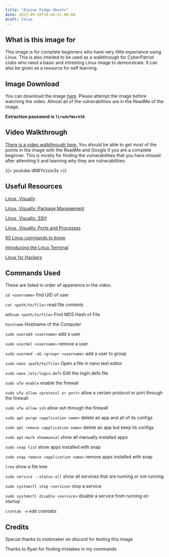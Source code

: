 ```yaml
---
title: "Alpine Ridge Ubuntu"
date: 2023-09-18T19:44:51-06:00
draft: false
---
```

## What is this image for
This image is for complete beginners who have very little experiance using Linux. This is also inteded to be used as a walkthrough for CyberPatriot clubs who need a basic and intresting Linux image to demonstrate. It can also be given as a resource for self learning.  

## Image Download

You can download the image [here](https://drive.google.com/file/d/10h6ObBbfTegMBQ_D0vdo7yeopBPfuYks/view?usp=sharing). Please attempt the image before watching the video. Almost all of the vulnerabilities are in the ReadMe of the image.

 **Extraction password is `TiredofWork50`**

## Video Walkthrough
[There is a video walkthrough here.](https://www.youtube.com/embed/dN8Yczzix3s?si=0wKJJTYQdHMC2JPm) You should be able to get most of the points in the image with the ReadMe and Google if you are a complete beginner. This is mostly for finding the vulnerabilities that you have missed after attemting it and learning why they are vulnerabilities.

{{< youtube dN8Yczzix3s >}}

## Useful Resources
[Linux, Visually](https://youtube.com/playlist?list=PLcn9NsWbb8s4wQrX0Qi5G4kRifQHxCV9-&si=SxfXYgGNyfqI3Nz8)

[Linux, Visually: Package Management](https://youtu.be/Bd93or6XaLg?si=PB2LXSpSkLm2DcKc)

[Linux, Visually: SSH](https://youtu.be/csamazU4rjY?si=gGdTxeZrR3ZPLGdR)

[Linux, Visually: Ports and Processes](https://youtu.be/u6KYekiWKzM?si=aHT2IvsGRqLiIrXd)

[60 Linux commands to know](https://youtu.be/gd7BXuUQ91w?si=6SljmE54Tzw_Nx7m)

[Introducing the Linux Terminal](https://youtu.be/VbEx7B_PTOE?t=322&si=qBbdOsQ0HIRvQB5I)

[Linux for Hackers](https://youtube.com/playlist?list=PLIhvC56v63IJIujb5cyE13oLuyORZpdkL&si=b9rF2Euwlwiyf4aN)

## Commands Used

These are listed in order of apperence in the video.

`id <username>` find UID of user

`cat <path/to/file>` read file contents

`md5sum <path/to/file>` Find MD5 Hash of File

`hostname` Hostname of the Computer

`sudo useradd <username>` add a user

`sudo userdel <username>` remove a user

`sudo usermod -aG <group> <username>` add a user to group

`sudo nano <path/to/file>` Open a file in nano text editor

`sudo nano /etc/login.defs` Edit the login.defs file

`sudo ufw enable` enable the firewall

`sudo ufw allow <protocol or port>` allow a certain protocol or port through the firewall

`sudo ufw allow ssh` allow ssh through the firewall

`sudo apt purge <application name>` delete an app and all of its configs

`sudo apt remove <application name>` delete an app but keep its configs

`sudo apt-mark showmanual` show all manually installed apps

`sudo snap list` show apps installed with snap

`sudo snap remove <application name>` remove apps installed with snap

`tree` show a file tree

`sudo service --status-all` show all services that are running or not running

`sudo systemctl stop <service>` stop a service

`sudo systemctl disable <service>` disable a service from running on startup

`crontab -e` edit crontabs

## Credits

Special thanks to mobmaker on discord for testing this image

Thanks to Ryan for finding mistakes in my commands